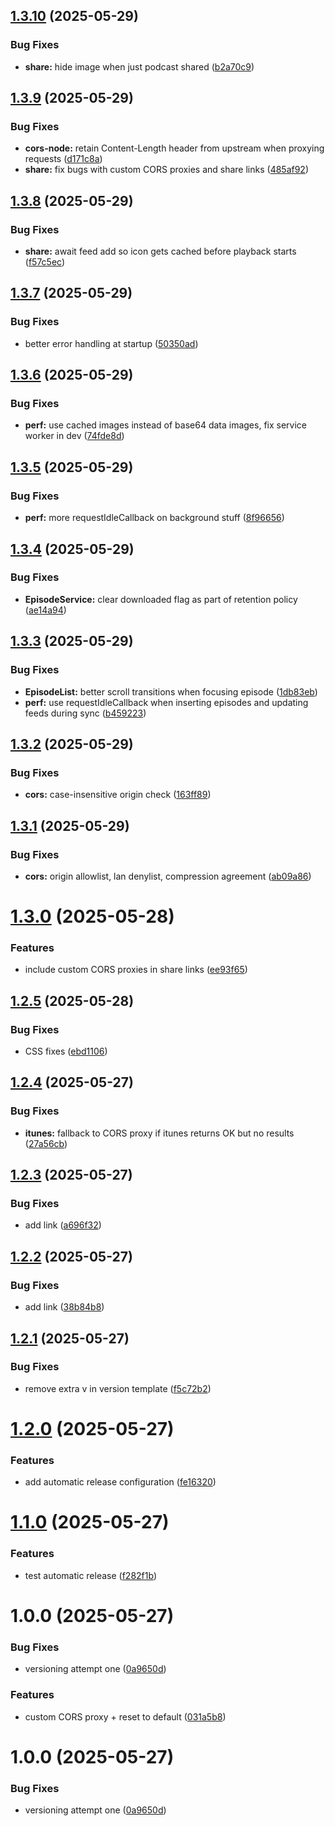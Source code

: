 ## [1.3.10](https://github.com/DankTechnologies/Podds/compare/v1.3.9...v1.3.10) (2025-05-29)


### Bug Fixes

* **share:** hide image when just podcast shared ([b2a70c9](https://github.com/DankTechnologies/Podds/commit/b2a70c97e6ca8fedb82b2e4b9aed33bb8e8a0e8e))

## [1.3.9](https://github.com/DankTechnologies/Podds/compare/v1.3.8...v1.3.9) (2025-05-29)


### Bug Fixes

* **cors-node:** retain Content-Length header from upstream when proxying requests ([d171c8a](https://github.com/DankTechnologies/Podds/commit/d171c8a70aa484b67bdb5910d0f2a0a57e04aa76))
* **share:** fix bugs with custom CORS proxies and share links ([485af92](https://github.com/DankTechnologies/Podds/commit/485af92a50510d991f4aa30876263a5a761590f3))

## [1.3.8](https://github.com/DankTechnologies/Podds/compare/v1.3.7...v1.3.8) (2025-05-29)


### Bug Fixes

* **share:** await feed add so icon gets cached before playback starts ([f57c5ec](https://github.com/DankTechnologies/Podds/commit/f57c5ec55522bcde2c120752820d0824a4c8b863))

## [1.3.7](https://github.com/DankTechnologies/Podds/compare/v1.3.6...v1.3.7) (2025-05-29)


### Bug Fixes

* better error handling at startup ([50350ad](https://github.com/DankTechnologies/Podds/commit/50350adba8647d1950d118d9bd9f7d11db4e3cbc))

## [1.3.6](https://github.com/DankTechnologies/Podds/compare/v1.3.5...v1.3.6) (2025-05-29)


### Bug Fixes

* **perf:** use cached images instead of base64 data images, fix service worker in dev ([74fde8d](https://github.com/DankTechnologies/Podds/commit/74fde8dee9f9ccb422d5bc72547badb7d8f316a2))

## [1.3.5](https://github.com/DankTechnologies/Podds/compare/v1.3.4...v1.3.5) (2025-05-29)


### Bug Fixes

* **perf:** more requestIdleCallback on background stuff ([8f96656](https://github.com/DankTechnologies/Podds/commit/8f96656ceaddc8b26878817ba118f0260c1362eb))

## [1.3.4](https://github.com/DankTechnologies/Podds/compare/v1.3.3...v1.3.4) (2025-05-29)


### Bug Fixes

* **EpisodeService:** clear downloaded flag as part of retention policy ([ae14a94](https://github.com/DankTechnologies/Podds/commit/ae14a940287df8e44b4e8a4abefb3afe7a8a0173))

## [1.3.3](https://github.com/DankTechnologies/Podds/compare/v1.3.2...v1.3.3) (2025-05-29)


### Bug Fixes

* **EpisodeList:** better scroll transitions when focusing episode ([1db83eb](https://github.com/DankTechnologies/Podds/commit/1db83eb39f43339d57e82b92a55f73720dad1153))
* **perf:** use requestIdleCallback when inserting episodes and updating feeds during sync ([b459223](https://github.com/DankTechnologies/Podds/commit/b459223bc70cccc8ad7a91abfff95d6a47739a42))

## [1.3.2](https://github.com/DankTechnologies/Podds/compare/v1.3.1...v1.3.2) (2025-05-29)


### Bug Fixes

* **cors:** case-insensitive origin check ([163ff89](https://github.com/DankTechnologies/Podds/commit/163ff894ac3e4058be3dd1732f935f9b577244f6))

## [1.3.1](https://github.com/DankTechnologies/Podds/compare/v1.3.0...v1.3.1) (2025-05-29)


### Bug Fixes

* **cors:** origin allowlist, lan denylist, compression agreement ([ab09a86](https://github.com/DankTechnologies/Podds/commit/ab09a862f4fe1cf1aecc9dd866f8b9478dd34fb9))

# [1.3.0](https://github.com/DankTechnologies/Podds/compare/v1.2.5...v1.3.0) (2025-05-28)


### Features

* include custom CORS proxies in share links ([ee93f65](https://github.com/DankTechnologies/Podds/commit/ee93f65d318602dbaac9f66f9d6742c45e221f97))

## [1.2.5](https://github.com/DankTechnologies/Podds/compare/v1.2.4...v1.2.5) (2025-05-28)


### Bug Fixes

* CSS fixes ([ebd1106](https://github.com/DankTechnologies/Podds/commit/ebd11062207f143ccefe8b6f3439690263d5b4f4))

## [1.2.4](https://github.com/DankTechnologies/Podds/compare/v1.2.3...v1.2.4) (2025-05-27)


### Bug Fixes

* **itunes:** fallback to CORS proxy if itunes returns OK but no results ([27a56cb](https://github.com/DankTechnologies/Podds/commit/27a56cb829e74f93d83a6728e11aef74a204a41c))

## [1.2.3](https://github.com/DankTechnologies/Podds/compare/v1.2.2...v1.2.3) (2025-05-27)


### Bug Fixes

* add link ([a696f32](https://github.com/DankTechnologies/Podds/commit/a696f32d5868e7e272990249e7b60c2cb13492b5))

## [1.2.2](https://github.com/DankTechnologies/Podds/compare/v1.2.1...v1.2.2) (2025-05-27)


### Bug Fixes

* add link ([38b84b8](https://github.com/DankTechnologies/Podds/commit/38b84b8c5769aa3a1a3b8fc3a2f0caaca3bab07d))

## [1.2.1](https://github.com/DankTechnologies/Podds/compare/v1.2.0...v1.2.1) (2025-05-27)


### Bug Fixes

* remove extra v in version template ([f5c72b2](https://github.com/DankTechnologies/Podds/commit/f5c72b28170aefe1a10a7b4a1d80207b586cdd86))

# [1.2.0](https://github.com/DankTechnologies/Podds/compare/v1.1.0...v1.2.0) (2025-05-27)


### Features

* add automatic release configuration ([fe16320](https://github.com/DankTechnologies/Podds/commit/fe16320777f997ab5e33406afd2048576e97e6eb))

# [1.1.0](https://github.com/DankTechnologies/Podds/compare/v1.0.0...v1.1.0) (2025-05-27)


### Features

* test automatic release ([f282f1b](https://github.com/DankTechnologies/Podds/commit/f282f1bdffa3959caa57459bf6e6fd146d8c835d))

# 1.0.0 (2025-05-27)


### Bug Fixes

* versioning attempt one ([0a9650d](https://github.com/DankTechnologies/Podds/commit/0a9650db86861cd14b787662b82bf94399b58b8f))


### Features

* custom CORS proxy + reset to default ([031a5b8](https://github.com/DankTechnologies/Podds/commit/031a5b8034a6833410b5914bbd446dfc115d46f1))

# 1.0.0 (2025-05-27)


### Bug Fixes

* versioning attempt one ([0a9650d](https://github.com/DankTechnologies/Podds/commit/0a9650db86861cd14b787662b82bf94399b58b8f))
